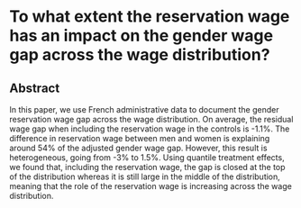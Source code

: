 # To what extent the reservation wage has an impact on the gender wage gap across the wage distribution?

## Abstract

In this paper, we use French administrative data to document the gender reservation wage gap across
the wage distribution. On average, the residual wage gap when including the reservation wage in the
controls is -1.1%. The difference in reservation wage between men and women is explaining around 54%
of the adjusted gender wage gap. However, this result is heterogeneous, going from -3% to 1.5%. Using
quantile treatment effects, we found that, including the reservation wage, the gap is closed at the top of
the distribution whereas it is still large in the middle of the distribution, meaning that the role of the
reservation wage is increasing across the wage distribution.
